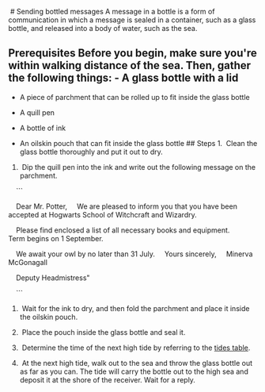 
 # Sending bottled messages A message in a bottle is a form of communication in which a message is sealed in a container, such as a glass bottle, and released into a body of water, such as the sea. 

## Prerequisites Before you begin, make sure you're within walking distance of the sea. Then, gather the following things: - A glass bottle with a lid

- A piece of parchment that can be rolled up to fit inside the glass bottle

- A quill pen

- A bottle of ink

- An oilskin pouch that can fit inside the glass bottle ## Steps 1.  Clean the glass bottle thoroughly and put it out to dry.

1.  Dip the quill pen into the ink and write out the following message on the parchment.

    ```

    Dear Mr. Potter,     We are pleased to inform you that you have been accepted at Hogwarts School of Witchcraft and Wizardry. 

    Please find enclosed a list of all necessary books and equipment.         Term begins on 1 September. 

    We await your owl by no later than 31 July.     Yours sincerely,     Minerva McGonagall

    Deputy Headmistress"

    ```

1.  Wait for the ink to dry, and then fold the parchment and place it inside the oilskin pouch.

1.  Place the pouch inside the glass bottle and seal it.

1.  Determine the time of the next high tide by referring to the [tides table](reference).

1.  At the next high tide, walk out to the sea and throw the glass bottle out as far as you can. The tide will carry the bottle out to the high sea and deposit it at the shore of the receiver. Wait for a reply.


